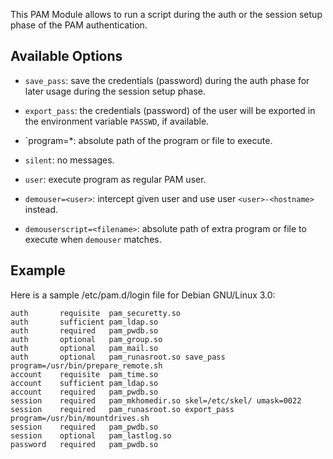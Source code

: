 This PAM Module allows to run a script during the auth or the session
setup phase of the PAM authentication.

Available Options
-----------------

* `save_pass`:
    save the credentials (password) during the auth phase for later
    usage during the session setup phase.

* `export_pass`:
    the credentials (password) of the user will be
    exported in the environment variable `PASSWD`, if available.

* `program=<filename>*:
    absolute path of the program or file to execute.

* `silent`:
    no messages.

* `user`:
    execute program as regular PAM user.

* `demouser=<user>`:
    intercept given user and use user `<user>-<hostname>` instead.

* `demouserscript=<filename>`:
    absolute path of extra program or file to execute when `demouser` matches.

Example
-------

Here is a sample /etc/pam.d/login file for Debian GNU/Linux 3.0:

    auth       requisite  pam_securetty.so
    auth       sufficient pam_ldap.so
    auth       required   pam_pwdb.so
    auth       optional   pam_group.so
    auth       optional   pam_mail.so
    auth       optional   pam_runasroot.so save_pass program=/usr/bin/prepare_remote.sh
    account    requisite  pam_time.so
    account    sufficient pam_ldap.so
    account    required   pam_pwdb.so
    session    required   pam_mkhomedir.so skel=/etc/skel/ umask=0022
    session    required   pam_runasroot.so export_pass program=/usr/bin/mountdrives.sh
    session    required   pam_pwdb.so
    session    optional   pam_lastlog.so
    password   required   pam_pwdb.so
